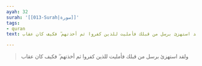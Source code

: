```yaml
---
ayah: 32
surah: '[[013-Surah|سورة]]'
tags:
- quran
text: ولقد استهزئ برسل من قبلك فأمليت للذين كفروا ثم أخذتهم ۖ فكيف كان عقاب

---
```

> ولقد استهزئ برسل من قبلك فأمليت للذين كفروا ثم أخذتهم ۖ فكيف كان عقاب
